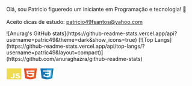 
Olá, sou Patricio figueredo um iniciante em Programação e tecnologia! 👋 <br>  
Aceito dicas de estudo: patricio49fsantos@yahoo.com 
<div> 
![Anurag's GitHub stats](https://github-readme-stats.vercel.app/api?username=patric49&theme=dark&show_icons=true) [![Top Langs](https://github-readme-stats.vercel.app/api/top-langs/?username=patric49&layout=compact)](https://github.com/anuraghazra/github-readme-stats) 
</div>

<div style="display: inline_block"><br>
  <img align="center" alt="Js" height="30" width="40" src="https://raw.githubusercontent.com/devicons/devicon/master/icons/javascript/javascript-plain.svg"> 
  <img align="center" alt="HTML" height="30" width="40" src="https://raw.githubusercontent.com/devicons/devicon/master/icons/html5/html5-original.svg">
  <img align="center" alt="CSS" height="30" width="40" src="https://raw.githubusercontent.com/devicons/devicon/master/icons/css3/css3-original.svg"> 
</div>       
